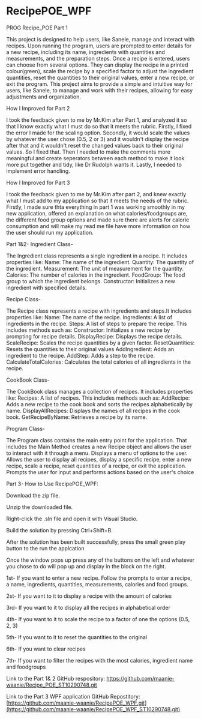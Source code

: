# RecipePOE_WPF

PROG Recipe_POE Part 1

This project is designed to help users, like Sanele, manage and interact with recipes. Upon running the program, users are prompted to enter details for a new recipe, including its name, ingredients with quantities and measurements, and the preparation steps. Once a recipe is entered, users can choose from several options. They can display the recipe in a printed colour(green), scale the recipe by a specified factor to adjust the ingredient quantities, reset the quantities to their original values, enter a new recipe, or exit the program. This project aims to provide a simple and intuitive way for users, like Sanele, to manage and work with their recipes, allowing for easy adjustments and organization.

How I Improved for Part 2

I took the feedback given to me by Mr.Kim after Part 1, and analyzed it so that I know exactly what I must do so that it meets the rubric. Firstly, I fixed the error I made for the scaling option. Secondly, it would scale the values by whatever the user chose (0.5, 2 or 3) and it wouldn't display the recipe after that and it wouldn't reset the changed values back to their original values. So I fixed that. Then I needed to make the comments more meaningful and create seperators between each method to make it look more put together and tidy, like Dr Rudolph wants it. Lastly, I needed to implement error handling.

How I Improved for Part 3

I took the feedback given to me by Mr.Kim after part 2, and knew exactly what I must add to my application so that it meets the needs of the rubric. Firstly, I made sure thta everything in part 1 was working smoothly in my new application, offered an explanation on what calories/foodgroups are, the different food group options and made sure there are alerts for calorie consumption and will make my read me file have more information on how the user should run my application.

Part 1&2- Ingredient Class-

The Ingredient class represents a single ingredient in a recipe. It includes properties like: Name: The name of the ingredient. Quantity: The quantity of the ingredient. Measurement: The unit of measurement for the quantity. Calories: The number of calories in the ingredient. FoodGroup: The food group to which the ingredient belongs. Constructor: Initializes a new ingredient with specified details.

Recipe Class-

The Recipe class represents a recipe with ingredients and steps.It includes properties like: Name: The name of the recipe. Ingredients: A list of ingredients in the recipe. Steps: A list of steps to prepare the recipe. This includes methods such as: Constructor: Initializes a new recipe by prompting for recipe details. DisplayRecipe: Displays the recipe details. ScaleRecipe: Scales the recipe quantities by a given factor. ResetQuantities: Resets the quantities to their original values AddIngredient: Adds an ingredient to the recipe. AddStep: Adds a step to the recipe. CalculateTotalCalories: Calculates the total calories of all ingredients in the recipe.

CookBook Class-

The CookBook class manages a collection of recipes. It includes properties like: Recipes: A list of recipes. This includes methods such as: AddRecipe: Adds a new recipe to the cook book and sorts the recipes alphabetically by name. DisplayAllRecipes: Displays the names of all recipes in the cook book. GetRecipeByName: Retrieves a recipe by its name.

Program Class-

The Program class contains the main entry point for the application. That includes the Main Method creates a new Recipe object and allows the user to interact with it through a menu. Displays a menu of options to the user. Allows the user to display all recipes, display a specific recipe, enter a new recipe, scale a recipe, reset quantities of a recipe, or exit the application. Prompts the user for input and performs actions based on the user's choice

Part 3- How to Use RecipePOE_WPF:

Download the zip file.

Unzip the downloaded file.

Right-click the .sln file and open it with Visual Studio.

Build the solution by pressing Ctrl+Shift+B.

After the solution has been built successfully, press the small green play button to the run the applcation

Once the window pops up press any of the buttons on the left and whatever you chose to do will pop up and display in the block on the right.

1st- If you want to enter a new recipe. Follow the prompts to enter a recipe, a name, ingredients, quantities, measurements, calories and food groups.

2st- If you want to it to display a recipe with the amount of calories

3rd- If you want to it to display all the recipes in alphabetical order

4th- If you want to it to scale the recipe to a factor of one the options (0.5, 2, 3)

5th- If you want to it to reset the quantities to the original

6th- If you want to clear recipes

7th- If you want to filter the recipes with the most calories, ingredient name and foodgroups

Link to the Part 1& 2 GitHub respository: https://github.com/maanie-waanie/Recipe_POE_ST10290748.git

Link to the Part 3 WPF application GitHub Repostitory: [https://github.com/maanie-waanie/RecipePOE_WPF.git](https://github.com/maanie-waanie/RecipePOE_WPF_ST10290748.git)
